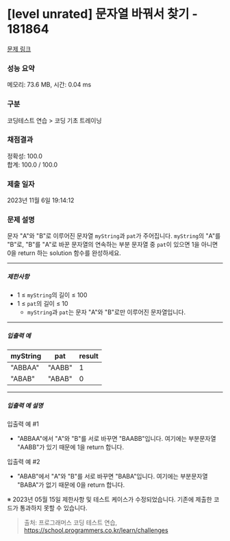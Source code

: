 # [level unrated] 문자열 바꿔서 찾기 - 181864 

[문제 링크](https://school.programmers.co.kr/learn/courses/30/lessons/181864) 

### 성능 요약

메모리: 73.6 MB, 시간: 0.04 ms

### 구분

코딩테스트 연습 > 코딩 기초 트레이닝

### 채점결과

정확성: 100.0<br/>합계: 100.0 / 100.0

### 제출 일자

2023년 11월 6일 19:14:12

### 문제 설명

<p>문자 "A"와 "B"로 이루어진 문자열 <code>myString</code>과 <code>pat</code>가 주어집니다. <code>myString</code>의 "A"를 "B"로, "B"를 "A"로 바꾼 문자열의 연속하는 부분 문자열 중  <code>pat</code>이 있으면 1을 아니면 0을 return 하는 solution 함수를 완성하세요.</p>

<hr>

<h5>제한사항</h5>

<ul>
<li>1 ≤ <code>myString</code>의 길이 ≤ 100</li>
<li>1 ≤ <code>pat</code>의 길이 ≤ 10

<ul>
<li><code>myString</code>과 <code>pat</code>는 문자 "A"와 "B"로만 이루어진 문자열입니다.</li>
</ul></li>
</ul>

<hr>

<h5>입출력 예</h5>
<table class="table">
        <thead><tr>
<th>myString</th>
<th>pat</th>
<th>result</th>
</tr>
</thead>
        <tbody><tr>
<td>"ABBAA"</td>
<td>"AABB"</td>
<td>1</td>
</tr>
<tr>
<td>"ABAB"</td>
<td>"ABAB"</td>
<td>0</td>
</tr>
</tbody>
      </table>
<hr>

<h5>입출력 예 설명</h5>

<p>입출력 예 #1</p>

<ul>
<li>"ABBAA"에서 "A"와 "B"를 서로 바꾸면 "BAABB"입니다. 여기에는 부분문자열 "AABB"가 있기 때문에 1을 return 합니다.</li>
</ul>

<p>입출력 예 #2</p>

<ul>
<li>"ABAB"에서 "A"와 "B"를 서로 바꾸면 "BABA"입니다. 여기에는 부분문자열 "BABA"가 없기 때문에 0을 return 합니다.</li>
</ul>

<p>※ 2023년 05월 15일 제한사항 및 테스트 케이스가 수정되었습니다. 기존에 제출한 코드가 통과하지 못할 수 있습니다.</p>


> 출처: 프로그래머스 코딩 테스트 연습, https://school.programmers.co.kr/learn/challenges